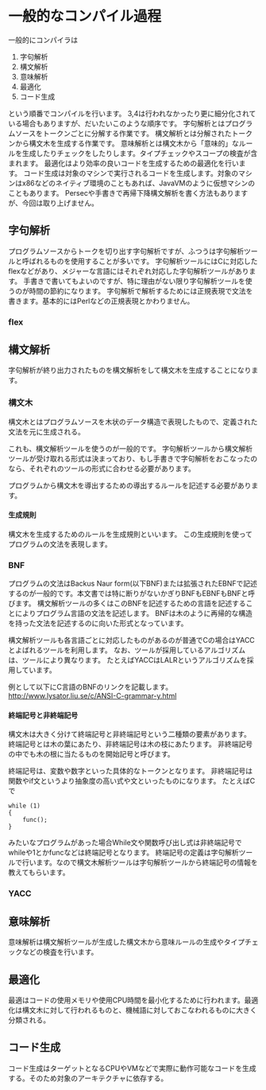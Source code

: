 # 一般的なコンパイル過程

一般的にコンパイラは
1. 字句解析
1. 構文解析
1. 意味解析
1. 最適化
1. コード生成

という順番でコンパイルを行います。
3,4は行われなかったり更に細分化されている場合もありますが、だいたいこのような順序です。
字句解析とはプログラムソースをトークンごとに分解する作業です。
構文解析とは分解されたトークンから構文木を生成する作業です。
意味解析とは構文木から「意味的」なルールを生成したりチェックをしたりします。タイプチェックやスコープの検査が含まれます。
最適化はより効率の良いコードを生成するための最適化を行います。
コード生成は対象のマシンで実行されるコードを生成します。対象のマシンはx86などのネイティブ環境のこともあれば、JavaVMのように仮想マシンのこともあります。
Persecや手書きで再帰下降構文解析を書く方法もありますが、今回は取り上げません。



## 字句解析
プログラムソースからトークを切り出す字句解析ですが、ふつうは字句解析ツールと呼ばれるものを使用することが多いです。
字句解析ツールにはCに対応したflexなどがあり、メジャーな言語にはそれぞれ対応した字句解析ツールがあります。
手書きで書いてもよいのですが、特に理由がない限り字句解析ツールを使うのが時間の節約になります。
字句解析で解析するためには正規表現で文法を書きます。基本的にはPerlなどの正規表現とかわりません。

### flex

## 構文解析
字句解析が終り出力されたものを構文解析をして構文木を生成することになります。

### 構文木
構文木とはプログラムソースを木状のデータ構造で表現したもので、定義された文法を元に生成される。

これも、構文解析ツールを使うのが一般的です。
字句解析ツールから構文解析ツールが受け取れる形式は決まっており、もし手書きで字句解析をおこなったのなら、それぞれのツールの形式に合わせる必要があります。

プログラムから構文木を導出するための導出するルールを記述する必要があります。

#### 生成規則
構文木を生成するためのルールを生成規則といいます。
この生成規則を使ってプログラムの文法を表現します。

### BNF
プログラムの文法はBackus Naur form(以下BNF)または拡張されたEBNFで記述するのが一般的です。本文書では特に断りがないかぎりBNFもEBNFもBNFと呼びます。
構文解析ツールの多くはこのBNFを記述するための言語を記述することによりプログラム言語の文法を記述します。
BNFは木のように再帰的な構造を持った文法を記述するのに向いた形式となっています。

構文解析ツールも各言語ごとに対応したものがあるのが普通でCの場合はYACCとよばれるツールを利用します。
なお、ツールが採用しているアルゴリズムは、ツールにより異なります。
たとえばYACCはLALRというアルゴリズムを採用しています。

例として以下にC言語のBNFのリンクを記載します。
http://www.lysator.liu.se/c/ANSI-C-grammar-y.html


#### 終端記号と非終端記号
構文木は大きく分けて終端記号と非終端記号という二種類の要素があります。
終端記号とは木の葉にあたり、非終端記号は木の枝にあたります。
非終端記号の中でも木の根に当たるものを開始記号と呼びます。

終端記号は、変数や数字といった具体的なトークンとなります。
非終端記号は関数やif文というより抽象度の高い式や文といったものになります。
たとえばCで

````
while (1)
{
    func();
}
````
みたいなプログラムがあった場合While文や関数呼び出し式は非終端記号でwhileや1とかfuncなどは終端記号となります。
終端記号の定義は字句解析ツールで行います。なので構文木解析ツールは字句解析ツールから終端記号の情報を教えてもらいます。

### YACC



## 意味解析
意味解析は構文解析ツールが生成した構文木から意味ルールの生成やタイプチェックなどの検査を行います。

## 最適化
最適はコードの使用メモリや使用CPU時間を最小化するために行われます。最適化は構文木に対して行われるものと、機械語に対しておこなわれるものに大きく分類される。

## コード生成
コード生成はターゲットとなるCPUやVMなどで実際に動作可能なコードを生成する。そのため対象のアーキテクチャに依存する。
